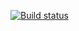 [![Build status](https://ci.appveyor.com/api/projects/status/gk22y94dormcudww/branch/master?svg=true)](https://ci.appveyor.com/project/Kmuff/api-ci5/branch/master)
